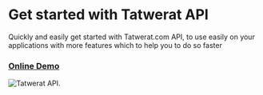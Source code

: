 # Get started with Tatwerat API
Quickly and easily get started with Tatwerat.com API, to use easily on your applications with more features which to help you to do so faster

### [Online Demo](https://api.tatwerat.com/time-zones)

![Tatwerat API.](https://api.tatwerat.com/time-zones/assets/ezgif-6-d732ea0b04.gif)
